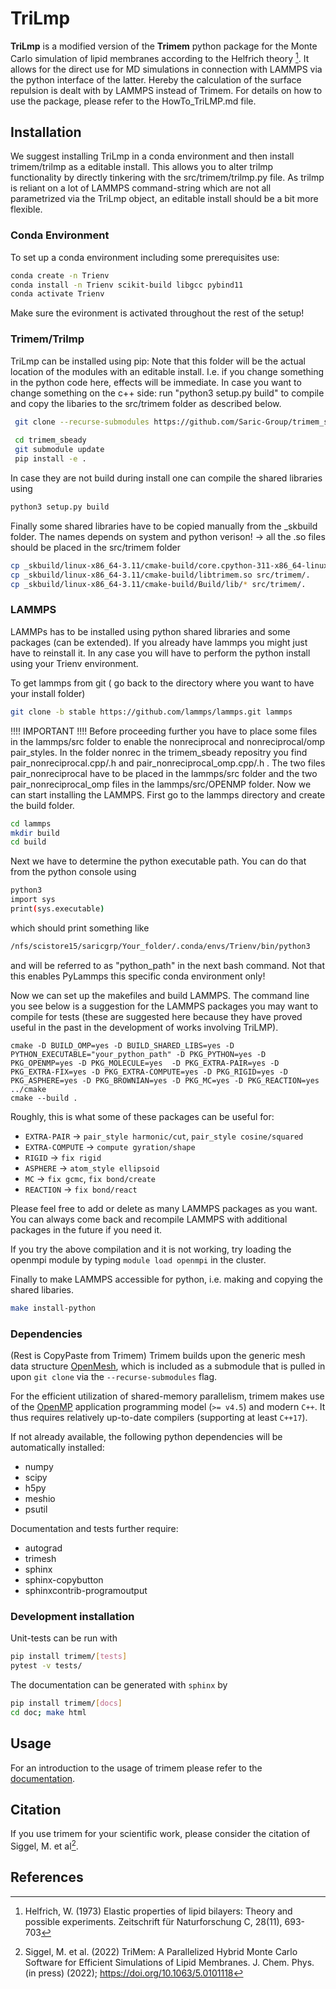 # TriLmp

**TriLmp** is a modified version of the **Trimem** python package for the Monte Carlo simulation of lipid
membranes according to the Helfrich theory [^Helfrich1973]. It allows for the direct use for MD simulations
in connection with LAMMPS via the python interface of the latter. Hereby the calculation of the surface repulsion
is dealt with by LAMMPS instead of Trimem. For details on how to use the package, please refer to the HowTo_TriLMP.md file.

[^Helfrich1973]: Helfrich, W. (1973) Elastic properties of lipid bilayers:
  Theory and possible experiments. Zeitschrift für Naturforschung C,
  28(11), 693-703

## Installation

We suggest installing TriLmp in a conda environment and then install trimem/trilmp as a editable install.
This allows you to alter trilmp functionality by directly tinkering with the src/trimem/trilmp.py file.
As trilmp is reliant on a lot of LAMMPS command-string which are not all parametrized via the TriLmp object,
an editable install should be a bit more flexible.


### Conda Environment

To set up a conda environment including some prerequisites use:

```bash
conda create -n Trienv
conda install -n Trienv scikit-build libgcc pybind11
conda activate Trienv
```
Make sure the evironment is activated throughout the rest of the setup!

### Trimem/Trilmp
TriLmp can be installed using pip:
Note that this folder will be the actual location of the modules with an editable install.
I.e. if you change something in the python code here, effects will be immediate.
In case you want to change something on the c++ side: run "python3 setup.py build" to compile and copy 
the libaries to the src/trimem folder as described below.

```bash
 git clone --recurse-submodules https://github.com/Saric-Group/trimem_sbeady.git
 
 cd trimem_sbeady
 git submodule update
 pip install -e .
```

In case they are not build during install one can compile the shared libraries
using
```bash
python3 setup.py build
```

Finally some shared libraries have to be copied manually from the _skbuild folder. 
The names depends on system and python verison!
-> all the .so files should be placed in the src/trimem folder

```bash
cp _skbuild/linux-x86_64-3.11/cmake-build/core.cpython-311-x86_64-linux-gnu.so src/trimem/.
cp _skbuild/linux-x86_64-3.11/cmake-build/libtrimem.so src/trimem/.
cp _skbuild/linux-x86_64-3.11/cmake-build/Build/lib/* src/trimem/.
```

### LAMMPS
LAMMPs has to be installed using python shared libraries and some packages (can be extended).
If you already have lammps you might just have to reinstall it. In any case you will have to 
perform the python install using your Trienv environment.

To get lammps from git ( go back to the directory where you want to have your install folder)

```bash
git clone -b stable https://github.com/lammps/lammps.git lammps
```
!!!! IMPORTANT !!!!
Before proceeding further you have to place some files in the lammps/src folder to enable the nonreciprocal and nonreciprocal/omp pair_styles.
In the folder nonrec in the trimem_sbeady repositry you find pair_nonreciprocal.cpp/.h and pair_nonreciprocal_omp.cpp/.h .
The two files pair_nonreciprocal have to be placed in the lammps/src folder and the two pair_nonreciprocal_omp files in the lammps/src/OPENMP folder.
Now we can start installing the LAMMPS. First go to the lammps directory and create the build folder.
```bash
cd lammps                
mkdir build
cd build
```

Next we have to determine the python executable path. You can do that from the python console
using
```bash
python3              
import sys
print(sys.executable)
```
which should print something like 

```bash
/nfs/scistore15/saricgrp/Your_folder/.conda/envs/Trienv/bin/python3
```
and will be referred to as "python_path" in the next bash command. Not that this enables PyLammps this specific conda environment only! 

Now we can set up the makefiles and build LAMMPS. The command line you see below is a suggestion for the LAMMPS packages you may want to compile for tests (these are suggested here because they have proved useful in the past in the development of works involving TriLMP).

```
cmake -D BUILD_OMP=yes -D BUILD_SHARED_LIBS=yes -D PYTHON_EXECUTABLE="your_python_path" -D PKG_PYTHON=yes -D PKG_OPENMP=yes -D PKG_MOLECULE=yes  -D PKG_EXTRA-PAIR=yes -D PKG_EXTRA-FIX=yes -D PKG_EXTRA-COMPUTE=yes -D PKG_RIGID=yes -D PKG_ASPHERE=yes -D PKG_BROWNIAN=yes -D PKG_MC=yes -D PKG_REACTION=yes ../cmake 
cmake --build .
```

Roughly, this is what some of these packages can be useful for:
- ```EXTRA-PAIR``` $\rightarrow$ ```pair_style harmonic/cut```, ```pair_style cosine/squared```
- ```EXTRA-COMPUTE``` $\rightarrow$ ```compute gyration/shape```
- ```RIGID``` $\rightarrow$ ```fix rigid```
- ```ASPHERE``` $\rightarrow$ ```atom_style ellipsoid```
- ```MC``` $\rightarrow$ ```fix gcmc```, ```fix bond/create```
- ```REACTION``` $\rightarrow$ ```fix bond/react```

Please feel free to add or delete as many LAMMPS packages as you want. You can always come back and recompile LAMMPS with additional packages in the future if you need it.

If you try the above compilation and it is not working, try loading the openmpi module by typing ```module load openmpi``` in the cluster. 

Finally to make LAMMPS accessible for python, i.e. making and copying the shared libaries.

```bash
make install-python
```

### Dependencies


(Rest is CopyPaste from Trimem)
Trimem builds upon the generic mesh data structure
[OpenMesh](https://www.graphics.rwth-aachen.de/software/openmesh/), which
is included as a submodule that is pulled in upon `git clone` via the
`--recurse-submodules` flag.

For the efficient utilization of shared-memory parallelism, trimem makes
use of the [OpenMP](https://www.openmp.org/) application programming model
(`>= v4.5`) and modern `C++`. It thus requires relatively up-to-date
compilers (supporting at least `C++17`).

If not already available, the following python dependencies will be
automatically installed:

* numpy
* scipy
* h5py
* meshio
* psutil

Documentation and tests further require:

* autograd
* trimesh
* sphinx
* sphinx-copybutton
* sphinxcontrib-programoutput

### Development installation

Unit-tests can be run with

```bash
pip install trimem/[tests]
pytest -v tests/
```

The documentation can be generated with `sphinx` by

```bash
pip install trimem/[docs]
cd doc; make html
```

## Usage

For an introduction to the usage of trimem please refer to the
[documentation](https://trimem.readthedocs.io/).

## Citation

If you use trimem for your scientific work, please consider the citation of
Siggel, M. et al[^Siggel2022].

[^Siggel2022]: Siggel, M. et al. (2022) TriMem: A Parallelized Hybrid Monte
  Carlo Software for Efficient Simulations of Lipid Membranes.
  J. Chem. Phys. (in press) (2022); https://doi.org/10.1063/5.0101118

## References

